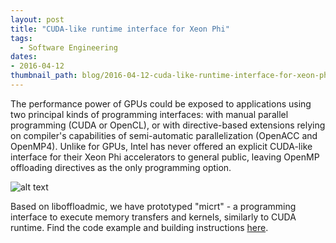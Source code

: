 ```yaml
---
layout: post
title: "CUDA-like runtime interface for Xeon Phi"
tags:
  - Software Engineering
dates:
- 2016-04-12
thumbnail_path: blog/2016-04-12-cuda-like-runtime-interface-for-xeon-phi/micrt.png
---
```


The performance power of GPUs could be exposed to applications using two principal kinds of programming interfaces: with manual parallel programming (CUDA or OpenCL), or with directive-based extensions relying on compiler's capabilities of semi-automatic parallelization (OpenACC and OpenMP4). Unlike for GPUs, Intel has never offered an explicit CUDA-like interface for their Xeon Phi accelerators to general public, leaving OpenMP offloading directives as the only programming option.

![alt text](\assets\img\blog\2016-04-12-cuda-like-runtime-interface-for-xeon-phi\micrt.png "Logo Title Text 1")

Based on liboffloadmic, we have prototyped "micrt" - a programming interface to execute memory transfers and kernels, similarly to CUDA runtime. Find the code example and building instructions [here](https://github.com/apc-llc/liboffloadmic).
